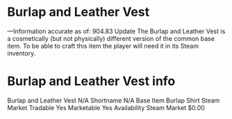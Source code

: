 # Burlap and Leather Vest

—Information accurate as of: 904.83 Update
The Burlap and Leather Vest is a cosmetically (but not physically) different version of the common base item. To be able to craft this item the player will need it in its Steam inventory.
# Burlap and Leather Vest info

Burlap and Leather Vest
N/A
Shortname
N/A
Base Item
Burlap Shirt
Steam Market
Tradable
Yes
Marketable
Yes
Availability
Steam Market
$0.00
